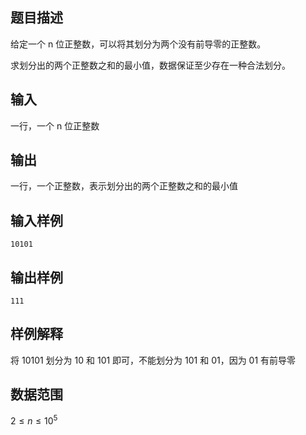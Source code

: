 ## 题目描述

给定一个 n 位正整数，可以将其划分为两个没有前导零的正整数。

求划分出的两个正整数之和的最小值，数据保证至少存在一种合法划分。

## 输入

一行，一个 n 位正整数

## 输出

一行，一个正整数，表示划分出的两个正整数之和的最小值

## 输入样例

    10101

## 输出样例

    111

## 样例解释

将 10101 划分为 10 和 101 即可，不能划分为 101 和 01，因为 01 有前导零

## 数据范围

$2\leq n \leq 10^5$
